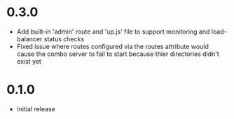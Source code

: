 # 0.3.0
- Add built-in 'admin' route and 'up.js' file to support monitoring and load-balancer status checks
- Fixed issue where routes configured via the routes attribute would cause the combo server to fail to start because thier directories didn't exist yet 

# 0.1.0
- Initial release
